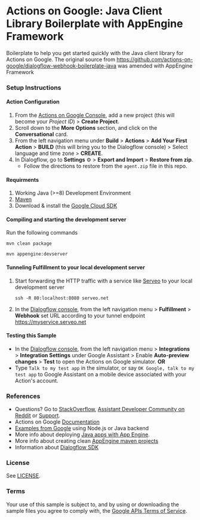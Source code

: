 # Actions on Google: Java Client Library Boilerplate with AppEngine Framework

Boilerplate to help you get started quickly with the Java client library for Actions on Google.
The original source from https://github.com/actions-on-google/dialogflow-webhook-boilerplate-java was amended with AppEngine Framework

### Setup Instructions

#### Action Configuration
1. From the [Actions on Google Console](https://console.actions.google.com/), add a new project (this will become your *Project ID*) > **Create Project**.
1. Scroll down to the **More Options** section, and click on the **Conversational** card.
1. From the left navigation menu under **Build** > **Actions** > **Add Your First Action** > **BUILD** (this will bring you to the Dialogflow console) > Select language and time zone > **CREATE**.
1. In Dialogflow, go to **Settings** ⚙ > **Export and Import** > **Restore from zip**.
    + Follow the directions to restore from the `agent.zip` file in this repo.

#### Requirments
1. Working Java (>=8) Development Environment
1. [Maven](https://maven.apache.org/download.cgi)
1. Download & install the [Google Cloud SDK](https://cloud.google.com/sdk/docs/)

#### Compiling and starting the development server
Run the following commands

    mvn clean package
    
    mvn appengine:devserver

#### Tunneling Fulfillment to your local development server
1. Start forwarding the HTTP traffic with a service like [Serveo](https://serveo.net) to your local development server

       ssh -R 80:localhost:8080 serveo.net

1. In the [Dialogflow console](https://console.dialogflow.com), from the left navigation menu > **Fulfillment** > **Webhook** set URL according to your tunnel endpoint
https://myservice.serveo.net

#### Testing this Sample
+ In the [Dialogflow console](https://console.dialogflow.com), from the left navigation menu > **Integrations** > **Integration Settings** under Google Assistant > Enable **Auto-preview changes** >  **Test** to open the Actions on Google simulator. **OR**
+ Type `Talk to my test app` in the simulator, or say `OK Google, talk to my test app` to Google Assistant on a mobile device associated with your Action's account.

### References
+ Questions? Go to [StackOverflow](https://stackoverflow.com/questions/tagged/actions-on-google), [Assistant Developer Community on Reddit](https://www.reddit.com/r/GoogleAssistantDev/) or [Support](https://developers.google.com/actions/support/).
+ Actions on Google [Documentation](https://developers.google.com/actions/extending-the-assistant)
+ [Examples from Google](https://developers.google.com/actions/samples/github) using Node.js or Java backend
+ More info about deploying [Java apps with App Engine](https://cloud.google.com/appengine/docs/standard/java/quickstart).
+ More info about creating clean [AppEngine maven projects](https://cloud.google.com/appengine/docs/standard/java/tools/maven)
+ Information about [Dialogflow SDK](https://dialogflow.com/docs/sdks)

### License
See [LICENSE](LICENSE).
 
### Terms
Your use of this sample is subject to, and by using or downloading the sample files you agree to comply with, the [Google APIs Terms of Service](https://developers.google.com/terms/).
